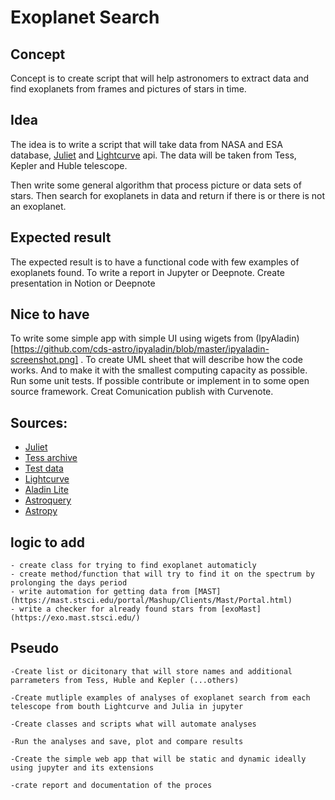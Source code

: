 # Exoplanet Search
## Concept
Concept is to create script that will help astronomers to 
extract data and find exoplanets from frames and pictures
of stars in time.

## Idea
The idea is to write a script that will take data from NASA and ESA
database, [Juliet](https://juliet.readthedocs.io/en/latest/index.html) 
and [Lightcurve](https://docs.lightkurve.org/index.html) api.
The data will be taken from Tess, Kepler and Huble telescope.

Then write some general algorithm that process picture or 
data sets of stars. Then search for exoplanets in data and return 
if there is or there is not an exoplanet.  

## Expected result
The expected result is to have a functional code with few 
examples of exoplanets found. To write a report in Jupyter
or Deepnote. Create presentation in Notion or Deepnote

## Nice to have
To write some simple app with simple UI using wigets from (IpyAladin)[https://github.com/cds-astro/ipyaladin/blob/master/ipyaladin-screenshot.png] . To create UML sheet
that will describe how the code works. And to make it with 
the smallest computing capacity as possible. Run some unit tests. 
If possible contribute or implement in to some open source framework.
Creat Comunication publish with Curvenote.

Sources:
-----------------------------
 - [Juliet](https://juliet.readthedocs.io/en/latest/)
 - [Tess archive](https://archive.stsci.edu/hlsps/tess-data-alerts/)
 - [Test data](https://mast.stsci.edu/portal/Mashup/Clients/Mast/Portal.html)
 - [Lightcurve](https://docs.lightkurve.org/) 
 - [Aladin Lite](https://aladin.u-strasbg.fr/AladinLite/)
 - [Astroquery](https://astroquery.readthedocs.io/en/latest/)
 - [Astropy](https://astroquery.readthedocs.io/en/latest/)

##  logic to add
    - create class for trying to find exoplanet automaticly
    - create method/function that will try to find it on the spectrum by prolonging the days period
    - write automation for getting data from [MAST](https://mast.stsci.edu/portal/Mashup/Clients/Mast/Portal.html)
    - write a checker for already found stars from [exoMast](https://exo.mast.stsci.edu/)

## Pseudo
    -Create list or dicitonary that will store names and additional parrameters from Tess, Huble and Kepler (...others)

    -Create mutliple examples of analyses of exoplanet search from each telescope from bouth Lightcurve and Julia in jupyter

    -Create classes and scripts what will automate analyses

    -Run the analyses and save, plot and compare results

    -Create the simple web app that will be static and dynamic ideally using jupyter and its extensions

    -crate report and documentation of the proces
